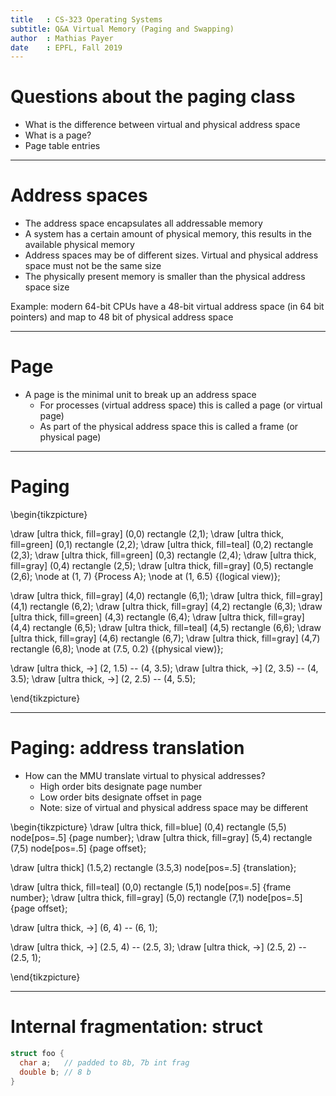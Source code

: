 ```yaml
---
title   : CS-323 Operating Systems
subtitle: Q&A Virtual Memory (Paging and Swapping)
author  : Mathias Payer
date    : EPFL, Fall 2019
---
```


# Questions about the paging class

* What is the difference between virtual and physical address space
* What is a page?
* Page table entries

---

# Address spaces

* The address space encapsulates all addressable memory
* A system has a certain amount of physical memory, this results in the available physical memory
* Address spaces may be of different sizes. Virtual and physical address space must not be the same size
* The physically present memory is smaller than the physical address space size

Example: modern 64-bit CPUs have a 48-bit virtual address space (in 64 bit pointers) and map to 48 bit of physical address space

---

# Page

* A page is the minimal unit to break up an address space
    * For processes (virtual address space) this is called a page (or virtual page)
    * As part of the physical address space this is called a frame (or physical page)

---

# Paging

\begin{tikzpicture}

\draw [ultra thick, fill=gray] (0,0) rectangle (2,1);
\draw [ultra thick, fill=green] (0,1) rectangle (2,2);
\draw [ultra thick, fill=teal] (0,2) rectangle (2,3);
\draw [ultra thick, fill=green] (0,3) rectangle (2,4);
\draw [ultra thick, fill=gray] (0,4) rectangle (2,5);
\draw [ultra thick, fill=gray] (0,5) rectangle (2,6);
\node at (1, 7) {Process A};
\node at (1, 6.5) {(logical view)};

\draw [ultra thick, fill=gray] (4,0) rectangle (6,1);
\draw [ultra thick, fill=gray] (4,1) rectangle (6,2);
\draw [ultra thick, fill=gray] (4,2) rectangle (6,3);
\draw [ultra thick, fill=green] (4,3) rectangle (6,4);
\draw [ultra thick, fill=gray] (4,4) rectangle (6,5);
\draw [ultra thick, fill=teal] (4,5) rectangle (6,6);
\draw [ultra thick, fill=gray] (4,6) rectangle (6,7);
\draw [ultra thick, fill=gray] (4,7) rectangle (6,8);
\node at (7.5, 0.2) {(physical view)};

\draw [ultra thick, ->] (2, 1.5) -- (4, 3.5);
\draw [ultra thick, ->] (2, 3.5) -- (4, 3.5);
\draw [ultra thick, ->] (2, 2.5) -- (4, 5.5);

\end{tikzpicture}

---

# Paging: address translation

* How can the MMU translate virtual to physical addresses?
    * High order bits designate page number
    * Low order bits designate offset in page
    * Note: size of virtual and physical address space may be different

\begin{tikzpicture}
\draw [ultra thick, fill=blue] (0,4) rectangle (5,5) node[pos=.5] {page number};
\draw [ultra thick, fill=gray] (5,4) rectangle (7,5) node[pos=.5] {page offset};

\draw [ultra thick] (1.5,2) rectangle (3.5,3) node[pos=.5] {translation};

\draw [ultra thick, fill=teal] (0,0) rectangle (5,1) node[pos=.5] {frame number};
\draw [ultra thick, fill=gray] (5,0) rectangle (7,1) node[pos=.5] {page offset};


\draw [ultra thick, ->] (6, 4) -- (6, 1);

\draw [ultra thick, ->] (2.5, 4) -- (2.5, 3);
\draw [ultra thick, ->] (2.5, 2) -- (2.5, 1);

\end{tikzpicture}


---

# Internal fragmentation: struct

```.C
struct foo {
  char a;   // padded to 8b, 7b int frag
  double b; // 8 b
}
```
